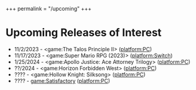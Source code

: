 +++
permalink = "/upcoming"
+++

# Upcoming Releases of Interest

* 11/2/2023 - <game:The Talos Principle II> (<platform:PC>)
* 11/17/2023 - <game:Super Mario RPG (2023)> (<platform:Switch>)
* 1/25/2024 - <game:Apollo Justice: Ace Attorney Trilogy> (<platform:PC>)
* ??/2024 - <game:Horizon Forbidden West> (<platform:PC>)
* ???? - <game:Hollow Knight: Silksong> (<platform:PC>)
* ???? - <game:Satisfactory> (<platform:PC>)
